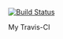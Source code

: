 [![Build Status](https://travis-ci.com/sroes/Inventory.svg?branch=master)](https://travis-ci.com/sroes/Inventory)

My Travis-CI
